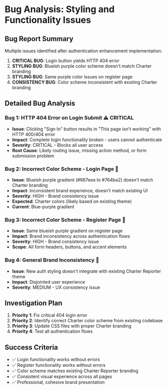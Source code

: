 # Bug Analysis: Styling and Functionality Issues

## Bug Report Summary
Multiple issues identified after authentication enhancement implementation:

1. **CRITICAL BUG**: Login button yields HTTP 404 error
2. **STYLING BUG**: Blueish purple color scheme doesn't match Charter branding  
3. **STYLING BUG**: Same purple color issues on register page
4. **CONSISTENCY BUG**: Color scheme inconsistent with existing Charter branding

## Detailed Bug Analysis

### Bug 1: HTTP 404 Error on Login Submit ⚠️ CRITICAL
- **Issue**: Clicking "Sign In" button results in "This page isn't working" with HTTP 400/404 error
- **Impact**: Complete login functionality broken - users cannot authenticate
- **Severity**: CRITICAL - Blocks all user access
- **Root Cause**: Likely routing issue, missing action method, or form submission problem

### Bug 2: Incorrect Color Scheme - Login Page 🎨
- **Issue**: Blueish purple gradient (#667eea to #764ba2) doesn't match Charter branding
- **Impact**: Inconsistent brand experience, doesn't match existing UI
- **Severity**: HIGH - Brand consistency issue
- **Expected**: Charter colors (likely based on existing theme)
- **Current**: Blue-purple gradient

### Bug 3: Incorrect Color Scheme - Register Page 🎨  
- **Issue**: Same blueish purple gradient on register page
- **Impact**: Brand inconsistency across authentication flows
- **Severity**: HIGH - Brand consistency issue
- **Scope**: All form headers, buttons, and accent elements

### Bug 4: General Brand Inconsistency 🎨
- **Issue**: New auth styling doesn't integrate with existing Charter Reporter theme
- **Impact**: Disjointed user experience
- **Severity**: MEDIUM - UX consistency issue

## Investigation Plan
1. **Priority 1**: Fix critical 404 login error
2. **Priority 2**: Identify correct Charter color scheme from existing codebase
3. **Priority 3**: Update CSS files with proper Charter branding
4. **Priority 4**: Test all authentication flows

## Success Criteria
- ✅ Login functionality works without errors
- ✅ Register functionality works without errors  
- ✅ Color scheme matches existing Charter Reporter branding
- ✅ Consistent visual experience across all pages
- ✅ Professional, cohesive brand presentation
